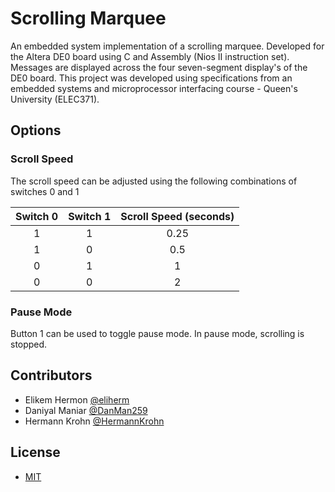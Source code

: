 # Scrolling Marquee

An embedded system implementation of a scrolling marquee. Developed for the Altera DE0 board using C and Assembly (Nios II instruction set). Messages are displayed across the four seven-segment display's of the DE0 board. This project was developed using specifications from an embedded systems and microprocessor interfacing course - Queen's University (ELEC371).

## Options

### Scroll Speed

The scroll speed can be adjusted using the following combinations of switches 0 and 1

| Switch 0 | Switch 1 | Scroll Speed (seconds) |
|:--------:|:--------:|:----------------------:|
|     1    |     1    |          0.25          |
|     1    |     0    |           0.5          |
|     0    |     1    |            1           |
|     0    |     0    |            2           |

### Pause Mode

Button 1 can be used to toggle pause mode. In pause mode, scrolling is stopped.

## Contributors

* Elikem Hermon [@eliherm](https://github.com/eliherm)
* Daniyal Maniar [@DanMan259](https://github.com/DanMan259)
* Hermann Krohn [@HermannKrohn](https://github.com/HermannKrohn)

## License

* [MIT](LICENSE)